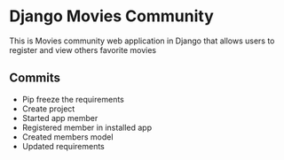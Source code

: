 # Django Movies Community
This is Movies community web application in Django that  allows users to register and view others favorite movies

## Commits

- Pip freeze the requirements
- Create project
- Started app member
- Registered member in installed app
- Created members model
- Updated requirements